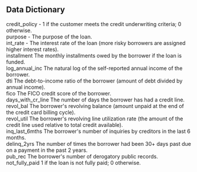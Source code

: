 ## **Data Dictionary**

credit_policy	- 1 if the customer meets the credit underwriting criteria; 0 otherwise.  
purpose - The purpose of the loan.  
int_rate - The interest rate of the loan (more risky borrowers are assigned higher interest rates).  
installment	The monthly installments owed by the borrower if the loan is funded.  
log_annual_inc	The natural log of the self-reported annual income of the borrower.  
dti	The debt-to-income ratio of the borrower (amount of debt divided by annual income).  
fico	The FICO credit score of the borrower.  
days_with_cr_line	The number of days the borrower has had a credit line.  
revol_bal	The borrower's revolving balance (amount unpaid at the end of the credit card billing cycle).  
revol_util	The borrower's revolving line utilization rate (the amount of the credit line used relative to total credit available).  
inq_last_6mths	The borrower's number of inquiries by creditors in the last 6 months.  
delinq_2yrs	The number of times the borrower had been 30+ days past due on a payment in the past 2 years.  
pub_rec	The borrower's number of derogatory public records.  
not_fully_paid	1 if the loan is not fully paid; 0 otherwise.  
